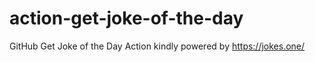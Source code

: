 # action-get-joke-of-the-day
GitHub Get Joke of the Day Action kindly powered by https://jokes.one/
